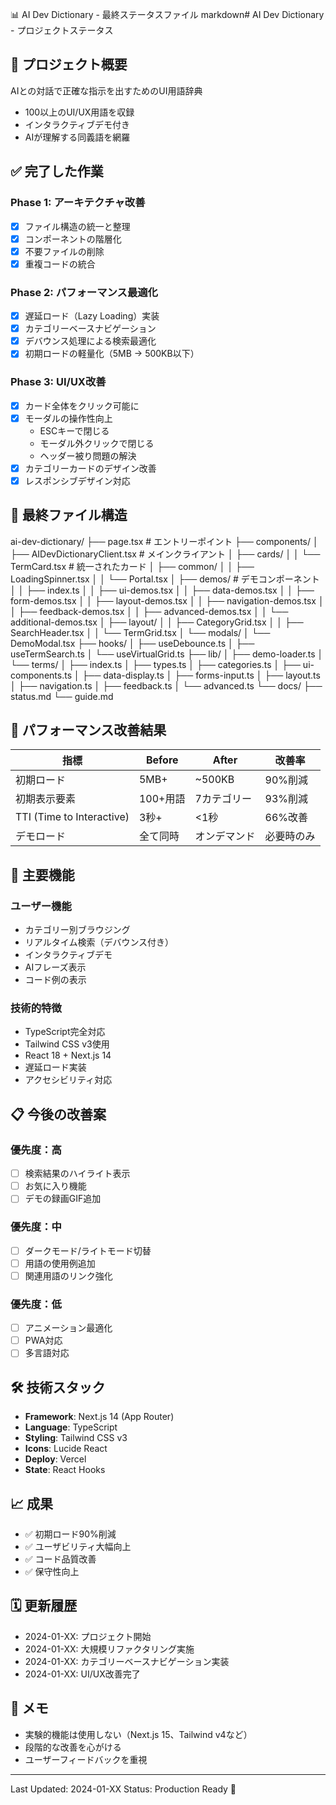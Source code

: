 📊 AI Dev Dictionary - 最終ステータスファイル
markdown# AI Dev Dictionary - プロジェクトステータス

## 🎯 プロジェクト概要

AIとの対話で正確な指示を出すためのUI用語辞典

- 100以上のUI/UX用語を収録
- インタラクティブデモ付き
- AIが理解する同義語を網羅

## ✅ 完了した作業

### Phase 1: アーキテクチャ改善

- [x] ファイル構造の統一と整理
- [x] コンポーネントの階層化
- [x] 不要ファイルの削除
- [x] 重複コードの統合

### Phase 2: パフォーマンス最適化

- [x] 遅延ロード（Lazy Loading）実装
- [x] カテゴリーベースナビゲーション
- [x] デバウンス処理による検索最適化
- [x] 初期ロードの軽量化（5MB → 500KB以下）

### Phase 3: UI/UX改善

- [x] カード全体をクリック可能に
- [x] モーダルの操作性向上
  - ESCキーで閉じる
  - モーダル外クリックで閉じる
  - ヘッダー被り問題の解決
- [x] カテゴリーカードのデザイン改善
- [x] レスポンシブデザイン対応

## 📁 最終ファイル構造

ai-dev-dictionary/
├── page.tsx # エントリーポイント
├── components/
│ ├── AIDevDictionaryClient.tsx # メインクライアント
│ ├── cards/
│ │ └── TermCard.tsx # 統一されたカード
│ ├── common/
│ │ ├── LoadingSpinner.tsx
│ │ └── Portal.tsx
│ ├── demos/ # デモコンポーネント
│ │ ├── index.ts
│ │ ├── ui-demos.tsx
│ │ ├── data-demos.tsx
│ │ ├── form-demos.tsx
│ │ ├── layout-demos.tsx
│ │ ├── navigation-demos.tsx
│ │ ├── feedback-demos.tsx
│ │ ├── advanced-demos.tsx
│ │ └── additional-demos.tsx
│ ├── layout/
│ │ ├── CategoryGrid.tsx
│ │ ├── SearchHeader.tsx
│ │ └── TermGrid.tsx
│ └── modals/
│ └── DemoModal.tsx
├── hooks/
│ ├── useDebounce.ts
│ ├── useTermSearch.ts
│ └── useVirtualGrid.ts
├── lib/
│ ├── demo-loader.ts
│ └── terms/
│ ├── index.ts
│ ├── types.ts
│ ├── categories.ts
│ ├── ui-components.ts
│ ├── data-display.ts
│ ├── forms-input.ts
│ ├── layout.ts
│ ├── navigation.ts
│ ├── feedback.ts
│ └── advanced.ts
└── docs/
├── status.md
└── guide.md

## 🚀 パフォーマンス改善結果

| 指標                      | Before   | After        | 改善率     |
| ------------------------- | -------- | ------------ | ---------- |
| 初期ロード                | 5MB+     | ~500KB       | 90%削減    |
| 初期表示要素              | 100+用語 | 7カテゴリー  | 93%削減    |
| TTI (Time to Interactive) | 3秒+     | <1秒         | 66%改善    |
| デモロード                | 全て同時 | オンデマンド | 必要時のみ |

## 🎨 主要機能

### ユーザー機能

- カテゴリー別ブラウジング
- リアルタイム検索（デバウンス付き）
- インタラクティブデモ
- AIフレーズ表示
- コード例の表示

### 技術的特徴

- TypeScript完全対応
- Tailwind CSS v3使用
- React 18 + Next.js 14
- 遅延ロード実装
- アクセシビリティ対応

## 📋 今後の改善案

### 優先度：高

- [ ] 検索結果のハイライト表示
- [ ] お気に入り機能
- [ ] デモの録画GIF追加

### 優先度：中

- [ ] ダークモード/ライトモード切替
- [ ] 用語の使用例追加
- [ ] 関連用語のリンク強化

### 優先度：低

- [ ] アニメーション最適化
- [ ] PWA対応
- [ ] 多言語対応

## 🛠 技術スタック

- **Framework**: Next.js 14 (App Router)
- **Language**: TypeScript
- **Styling**: Tailwind CSS v3
- **Icons**: Lucide React
- **Deploy**: Vercel
- **State**: React Hooks

## 📈 成果

- ✅ 初期ロード90%削減
- ✅ ユーザビリティ大幅向上
- ✅ コード品質改善
- ✅ 保守性向上

## 🗓 更新履歴

- 2024-01-XX: プロジェクト開始
- 2024-01-XX: 大規模リファクタリング実施
- 2024-01-XX: カテゴリーベースナビゲーション実装
- 2024-01-XX: UI/UX改善完了

## 📝 メモ

- 実験的機能は使用しない（Next.js 15、Tailwind v4など）
- 段階的な改善を心がける
- ユーザーフィードバックを重視

---

Last Updated: 2024-01-XX
Status: Production Ready 🚀
